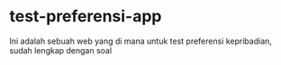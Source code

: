 # test-preferensi-app
Ini adalah sebuah web yang di mana untuk test preferensi kepribadian, sudah lengkap dengan soal
